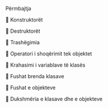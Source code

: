 Përmbajtja


 Konstruktorët


 Destruktorët


 Trashëgimia


 Operatori i shoqërimit tek objektet


 Krahasimi i variablave të klasës


 Fushat brenda klasave


 Fushat e objekteve



 Dukshmëria e klasave dhe e objekteve
